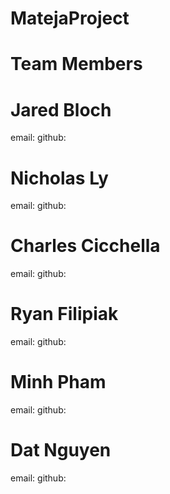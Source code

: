 # MatejaProject

# Team Members

# Jared Bloch
email:
github:
# Nicholas Ly
email:
github:
# Charles Cicchella
email:
github:
# Ryan Filipiak
email:
github:
# Minh Pham
email:
github:
# Dat Nguyen
email:
github:

